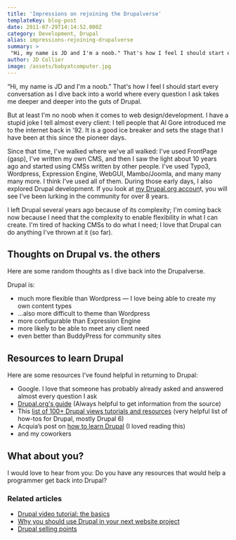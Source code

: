 ```yaml
---
title: 'Impressions on rejoining the Drupalverse'
templateKey: blog-post
date: 2011-07-29T14:14:52.000Z
category: Development, Drupal
alias: impressions-rejoining-drupalverse
summary: > 
 "Hi, my name is JD and I'm a noob." That's how I feel I should start every conversation as I dive back into a world where every question I ask takes me deeper and deeper into the guts of Drupal.
author: JD Collier
image: /assets/babyatcomputer.jpg
---
```


“Hi, my name is JD and I'm a noob.” That's how I feel I should start every conversation as I dive back into a world where every question I ask takes me deeper and deeper into the guts of Drupal.

But at least I'm no noob when it comes to web design/development. I have a stupid joke I tell almost every client: I tell people that Al Gore introduced me to the internet back in '92. It is a good ice breaker and sets the stage that I have been at this since the pioneer days.

Since that time, I've walked where we've all walked: I've used FrontPage (gasp), I've written my own CMS, and then I saw the light about 10 years ago and started using CMSs written by other people. I've used Typo3, Wordpress, Expression Engine, WebGUI, Mambo/Joomla, and many many many more. I think I've used all of them. During those early days, I also explored Drupal development. If you look at [my Drupal.org accoun](https://www.drupal.org/user/3054)t, you will see I've been lurking in the community for over 8 years.

I left Drupal several years ago because of its complexity; I'm coming back now because I need that the complexity to enable flexibility in what I can create. I'm tired of hacking CMSs to do what I need; I love that Drupal can do anything I've thrown at it (so far).

Thoughts on Drupal vs. the others
---------------------------------

Here are some random thoughts as I dive back into the Drupalverse.

Drupal is:

*   much more flexible than Wordpress — I love being able to create my own content types
*   ...also more difficult to theme than Wordpress
*   more configurable than Expression Engine
*   more likely to be able to meet any client need
*   even better than BuddyPress for community sites

Resources to learn Drupal
-------------------------

Here are some resources I've found helpful in returning to Drupal:

*   Google. I love that someone has probably already asked and answered almost every question I ask
*   [Drupal.org's guide](https://www.drupal.org/node/258) (Always helpful to get information from the source)
*   This [list of 100+ Drupal views tutorials and resources](http://www.drupalove.com/article/100-drupal-views-tutorials-and-resources) (very helpful list of how-tos for Drupal, mostly Drupal 6)
*   Acquia’s post on [how to learn Drupal](https://dev.acquia.com/blog/how-learn-drupal) (I loved reading this)
*   and my coworkers

What about you?
---------------

I would love to hear from you: Do you have any resources that would help a programmer get back into Drupal? 

### Related articles

*   [Drupal video tutorial: the basics](/insights/drupal-video-tutorials-basics)
*   [Why you should use Drupal in your next website project](/insights/why-you-should-use-drupal-your-next-website-project)
*   [Drupal selling points](/insights/drupal-selling-points)